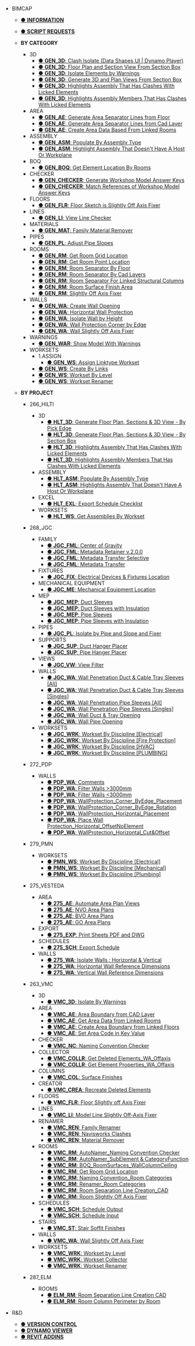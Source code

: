 - BIMCAP

  - [● **INFORMATION**](/README.md)
  - [● **SCRIPT REQUESTS**](./_home/SCRIPT%20REQUESTS.md)

  - **BY CATEGORY**

    - 3D
      - [● **GEN_3D**: Clash Isolate (Data Shapes UI | Dynamo Player)](/_scripts/_general/3D/GEN_3D_ClashIsolate.md)
      - [● **GEN_3D**: Floor Plan and Section View From Section Box](/_scripts/_general/3D/GEN_3D_FPandSEC_SectionBox.md)
      - [● **GEN_3D**: Isolate Elements by Warnings](/_scripts/_general/3D/GEN_3D_IsolateByWarnings.md)
      - [● **GEN_3D**: Generate 3D and Plan Views From Section Box](/_scripts/_general/3D/GEN_3D_GenerateSectionBox.md)
      - [● **GEN_3D**: Highlights Assembly That Has Clashes With Licked Elements](/_scripts/_general/3D/GEN_3D_GeometryClashesInViewByAssembly.md)
      - [● **GEN_3D**: Highlights Assembly Members That Has Clashes With Licked Elements](/_scripts/_general/3D/GEN_3D_GeometryClashesInViewByMembers.md)
    - AREA
      - [● **GEN_AE**: Generate Area Separator Lines from Floor](/_scripts/_general/AREA/GEN_AE_AreaSepLinefromFloor.md)
      - [● **GEN_AE**: Generate Area Separator Lines from Cad Layer](/_scripts/_general/AREA/GEN_AE_AreaBoundary_fromCADLayer.md)
      - [● **GEN_AE**: Create Area Data Based From Linked Rooms](/_scripts/_general/AREA/GEN_AE_GetAreaData_fromLinkedRooms.md)
    - ASSEMBLY
      - [● **GEN_ASM**: Populate By Assembly Type](/_scripts/_general/ASSEMBLY/GEN_ASM_AssemblyPopulateHost.md)
      - [● **GEN_ASM**: Highlight Assembly That Doesn't Have A Host Or Workplane](/_scripts/_general/ASSEMBLY/GEN_ASM_MembersHasNoWorkPlane.md)
    - BOQ
      - [● **GEN_BOQ**: Get Element Location By Rooms](/_scripts/_general/BOQ/GEN_BOQ_ElementLocationByCategory.md)
    - CHECKER
      - [● **GEN_CHECKER**: Generate Workshop Model Answer Keys](/_scripts/_general/CHECKER/GEN_WorkshopChecker_Answer.md)
      - [● **GEN_CHECKER**: Match References of Workshop Model Answer Keys](/_scripts/_general/CHECKER/GEN_WorkshopChecker_Checking.md)
    - FLOORS
      - [● **GEN_FLR**: Floor Sketch is Slightly Off Axis Fixer](/_scripts/_general/FLOOR/GEN_FLR_SightlyoffAxisFixer.md)
    - LINES
      - [● **GEN_LI**: View Line Checker](/_scripts/_general/LINES/GEN_LI_ViewLine.md)
    - MATERIALS
      - [● **GEN_MAT**: Family Material Remover](/_scripts/_general/MATERIALS/GEN_MAT_RemoveMaterialByFamilyType.md)
    - PIPES
      - [● **GEN_PL**: Adjust Pipe Slopes](/_scripts/_general/PIPES/GEN_PL_IsolateByPipeSlopeANDFixer.md)
    - ROOMS
      - [● **GEN_RM**: Get Room Grid Location](/_scripts/_general/ROOMS/GEN_RM_GetRoomGridLocation.md)
      - [● **GEN_RM**: Get Room Point Location](/_scripts/_general/ROOMS/GEN_RM_GetRoomPointLocation.md)
      - [● **GEN_RM**: Room Separator By Floor](/_scripts/_general/ROOMS/GEN_RM_RoomSeparator_ByFloor.md)
      - [● **GEN_RM**: Room Separator By Cad Layers](/_scripts/_general/ROOMS/GEN_RM_RoomBoundary_fromCADLayer.md)
      - [● **GEN_RM**: Room Separator For Linked Structural Columns](/_scripts/_general/ROOMS/GEN_RM_RmSepLineForStrCol_Linked.md)
      - [● **GEN_RM**: Room Surface Finish Area](/_scripts/_general/ROOMS/GEN_RM_RoomSurfaceFinishArea.md)
      - [● **GEN_RM**: Slightly Off Axis Fixer](/_scripts/_general/ROOMS/GEN_RM_SlightlyoffAxisFixer.md)
    - WALLS
      - [● **GEN_WA**: Create Wall Opening](/_scripts/_general/WALLS/GEN_WA_CreateWallOpening.md)
      - [● **GEN_WA**: Horizontal Wall Protection](/_scripts/_general/WALLS/GEN_WA_HorizontalWallProtection.md)
      - [● **GEN_WA**: Isolate Wall by Height](/_scripts/_general/WALLS/GEN_WA_IsolateWallByHeight.md)
      - [● **GEN_WA**: Wall Protection Corner by Edge](/_scripts/_general/WALLS/GEN_WA_WallProtection_Corner_ByEdge.md)
      - [● **GEN_WA**: Wall Slightly Off Axis Fixer](/_scripts/_general/WALLS/GEN_WA_SlightlyoffAxisFixer.md)
    - WARNINGS
      - [● **GEN_WAR**: Show Model With Warnings](/_scripts/_general/WARNINGS/GEN_WAR_ModelWarnings.md)
    - WORKSETS
      - 1.ASSIGN
        - [● **GEN_WS**: Assign Linktype Workset](/_scripts/_general/WORKSETS/1_ASSIGN/GEN_WS_AssignLinktypeWorkset.md)
      - [● **GEN_WS**: Create By Links](/_scripts/_general/WORKSETS/GEN_WS_CreateByLinks.md)
      - [● **GEN_WS**: Workset By Level](/_scripts/_general/WORKSETS/GEN_WS_WorksetByLevel.md)
      - [● **GEN_WS**: Workset Renamer](/_scripts/_general/WORKSETS/GEN_WS_WorksetRenamer.md)

  - **BY PROJECT**

    - 266_HILTI
      - 3D
        - [● **HLT_3D**: Generate Floor Plan, Sections & 3D View - By Pick Edge](/_scripts/_project/266_HLT/3D/HLT_3D_GenerateFPSEC_PickEdge.md)
        - [● **HLT_3D**: Generate Floor Plan, Sections & 3D View - By Section Box](/_scripts/_project/266_HLT/3D/HLT_3D_GenerateFPSEC_SectionBox.md)
        - [● **HLT_3D**: Highlights Assembly That Has Clashes With Licked Elements](/_scripts/_project/266_HLT/3D/HLT_3D_GeometryClashesInViewByAssembly.md)
        - [● **HLT_3D**: Highlights Assembly Members That Has Clashes With Licked Elements](/_scripts/_project/266_HLT/3D/HLT_3D_GeometryClashesInViewByMembers.md)
      - ASSEMBLY
        - [● **HLT_ASM**: Populate By Assembly Type](/_scripts/_project/266_HLT/ASSEMBLY/HLT_ASM_AssemblyPopulateHost.md)
        - [● **HLT_ASM**: Highlights Assembly That Doesn't Have A Host Or Workplane](/_scripts/_project/266_HLT/ASSEMBLY/HLT_ASM_MembersHasNoWorkPlane.md)
      - EXCEL 
        - [● **HLT_EXL**: Export Schedule Checklist](/_scripts/_project/266_HLT/EXCEL/HLT_3D_ExportScheduleChecklist.md)
      - WORKSETS
        - [● **HLT_WS**: Get Assemblies By Workset](/_scripts/_project/266_HLT/WORKSETS/HLT_WS_AssemblyByWorkset.md)

    - 268_JGC
      - FAMILY
        - [● **JGC_FML**: Center of Gravity](/_scripts/_project/268_JGC/FAMILY/JGC_FML_CenterOfGravity.md)
        - [● **JGC_FML**: Metadata Retainer v.2.0.0](/_scripts/_project/268_JGC/FAMILY/JGC_FML_MetadataRetainer.md)
        - [● **JGC_FML**: Metadata Transfer Selective](/_scripts/_project/268_JGC/FAMILY/JGC_FML_MetadataTransferSelective.md)
        - [● **JGC_FML**: Metadata Transfer](/_scripts/_project/268_JGC/FAMILY/JGC_FML_MetadataTransfer.md)
      - FIXTURES
        - [● **JGC_FIX**: Electrical Devices & Fixtures Location](/_scripts/_project/268_JGC/FIXTURES/JGC_FIX_ElectricalDevices%26Fixtures_Location.md)
      - MECHANICAL EQUIPMENT
        - [● **JGC_ME**: Mechanical Equipment Location](/_scripts/_project/268_JGC/MECHANICAL%20EQUIPMENT/JGC_ME_MechanicalEquipment_Location.md)
      - MEP
        - [● **JGC_MEP**: Duct Sleeves](/_scripts/_project/268_JGC/MEP/JGC_MEP_DuctSleeves.md)
        - [● **JGC_MEP**: Duct Sleeves with Insulation](/_scripts/_project/268_JGC/MEP/JGC_MEP_DuctSleevesWithInsulation.md)
        - [● **JGC_MEP**: Pipe Sleeves](/_scripts/_project/268_JGC/MEP/JGC_MEP_PipeSleeves.md)
        - [● **JGC_MEP**: Pipe Sleeves with Insulation](/_scripts/_project/268_JGC/MEP/JGC_MEP_PipeSleevesWithInsulation.md)
      - PIPES
        - [● **JGC_PL**: Isolate by Pipe and Slope and Fixer](/_scripts/_project/268_JGC/PIPES/JGC_PL_IsolateByPipeSlopeANDFixer.md)
      - SUPPORTS
        - [● **JGC_SUP**: Duct Hanger Placer](/_scripts/_project/268_JGC/SUPPORTS/JGC_SUP_DUCTHangerPlacer.md)
        - [● **JGC_SUP**: Pipe Hanger Placer](/_scripts/_project/268_JGC/SUPPORTS/JGC_SUP_PipeHangerPlacer.md)
      - VIEWS
        - [● **JGC_VW**: View Filter](/_scripts/_project/268_JGC/VIEWS/JGC_VW_ViewFilter.md)
      - WALLS
        - [● **JGC_WA**: Wall Penetration Duct & Cable Tray Sleeves [All]](/_scripts/_project/268_JGC/WALLS/JGC_WA_Penetration_Duct%26CableTraySleeves_ALL.md)
        - [● **JGC_WA**: Wall Penetration Duct & Cable Tray Sleeves [Singles]](/_scripts/_project/268_JGC/WALLS/JGC_WA_Penetration_Duct%26CableTraySleeves_SINGLES.md)
        - [● **JGC_WA**: Wall Penetration Pipe Sleeves [All]](/_scripts/_project/268_JGC/WALLS/JGC_WA_Penetration_PipeSleeves_ALL.md)
        - [● **JGC_WA**: Wall Penetration Pipe Sleeves [Singles]](/_scripts/_project/268_JGC/WALLS/JGC_WA_Penetration_PipeSleeves_SINGLES.md)
        - [● **JGC_WA**: Wall Duct & Tray Opening](/_scripts/_project/268_JGC/WALLS/JGC_WA_WallDuct&TrayOpening.md)
        - [● **JGC_WA**: Wall Pipe Opening](/_scripts/_project/268_JGC/WALLS/JGC_WA_WallPipeOpening.md)
      - WORKSETS
        - [● **JGC_WRK**: Workset By Discipline [Electrical]](/_scripts/_project/268_JGC/WORKSET/JGC_WRK_WorksetByDiscipline%5BJGC-ELECTRICAL%5D.md)
        - [● **JGC_WRK**: Workset By Discipline [Fire Protection]](/_scripts/_project/268_JGC/WORKSET/JGC_WRK_WorksetByDiscipline%5BJGC-FIRE%20PROTECTION%5D.md)
        - [● **JGC_WRK**: Workset By Discipline [HVAC]](/_scripts/_project/268_JGC/WORKSET/JGC_WRK_WorksetByDiscipline%5BJGC-HVAC%5D.md)
        - [● **JGC_WRK**: Workset By Discipline [PLUMBING]](/_scripts/_project/268_JGC/WORKSET/JGC_WRK_WorksetByDiscipline%5BJGC-PLUMBING%5D.md)
    - 272_PDP
      - WALLS
        - [● **PDP_WA**: Comments](/_scripts/_project/272_PDP/WALLS/PDP_WA_Comments.md)
        - [● **PDP_WA**: Filter Walls >3000mm](/_scripts/_project/272_PDP/WALLS/PDP_WA_Above.md)
        - [● **PDP_WA**: Filter Walls <3000mm](/_scripts/_project/272_PDP/WALLS/PDP_WA_Below.md)
        - [● **PDP_WA**: WallProtection_Corner_ByEdge_Placement](/_scripts/_project/272_PDP/WALLS/PDP_WA_WallProtection_Corner_ByEdge_Placement.md)
        - [● **PDP_WA**: WallProtection_Corner_ByEdge_Rotation](/_scripts/_project/272_PDP/WALLS/PDP_WA_WallProtection_Corner_ByEdge_Rotation.md)
        - [● **PDP_WA**: WallProtection_Horizontal_Placement](/_scripts/_project/272_PDP/WALLS/PDP_WA_WallProtection_Hor_Placement.md)
        - [● **PDP_WA**: Place Wall Protection_Horizontal_OffsetNoElement](/_scripts/_project/272_PDP/WALLS/PDP_WA_PlaceWallProtection_Hor_OffsetNoElement.md)
        - [● **PDP_WA**: WallProtection_Horizontal_Cut&Offset](/_scripts/_project/272_PDP/WALLS/PDP_WA_WallProtection_Horizontal_Cut%20%26%20Offset.md)
    - 279_PMN
      - WORKSETS
        - [● **PMN_WS**: Workset By Discipline [Electrical]](/_scripts/_project/279_PLESMANLAAN/WORKSET/PMN_WS_SetWSbyCategory_Elec.md)
        - [● **PMN_WS**: Workset By Discipline [Mechanical]](/_scripts/_project/279_PLESMANLAAN/WORKSET/PMN_WS_SetWSbyCategory_Mech.md)
        - [● **PMN_WS**: Workset By Discipline [Plumbing]](/_scripts/_project/279_PLESMANLAAN/WORKSET/PMN_WS_SetWSbyCategory_PLB.md)
    - 275_VESTEDA

      - AREA
        - [● **275_AE**: Automate Area Plan Views](/_scripts/_project/275_VESTEDA/AREA/AE_AUTOMATE%20AREA%20PLAN%20VIEWS.md)
        - [● **275_AE**: NVO Area Plans](/_scripts/_project/275_VESTEDA/AREA/AE_NVO.md)
        - [● **275_AE**: BVO Area Plans](/_scripts/_project/275_VESTEDA/AREA/AE_BVO.md)
        - [● **275_AE**: GO Area Plans](/_scripts/_project/275_VESTEDA/AREA/AE_GO.md)
      - EXPORT
        - [● **275_EXP**: Print Sheets PDF and DWG](/_scripts/_project/275_VESTEDA/EXPORT/EXP_Print-PDF-DWG%20V1.0.0.md)
      - SCHEDULES
        - [● **275_SCH**: Export Schedule](/_scripts/_project/275_VESTEDA/SCHEDULES/SCH_ExportSchedule%20V1.0.0.md)
      - WALLS
        - [● **275_WA**: Isolate Walls : Horizontal & Vertical](/_scripts/_project/275_VESTEDA/WALLS/275_WA_Dim_IsolateWalls.md)
        - [● **275_WA**: Horizontal Wall Reference Dimensions](/_scripts/_project/275_VESTEDA/WALLS/275_WA_Dim_Horizontal.md)
        - [● **275_WA**: Vertical Wall Reference Dimensions](/_scripts/_project/275_VESTEDA/WALLS/275_WA_Dim_Vertical.md)

    - 263_VMC
      - 3D
        - [● **VMC_3D**: Isolate By Warnings](/_scripts/_project/263_VMC/3D/VMC_3D_IsolateByWarnings.md)
      - AREA
        - [● **VMC_AE**: Area Boundary from CAD Layer](/_scripts/_project/263_VMC/AREA/VMC_AE_Areaboundary_fromCADLayer.md)
        - [● **VMC_AE**: Get Area Data from Linked Rooms](/_scripts/_project/263_VMC/AREA/VMC_AE_GetAreaData_fromLinkedRooms.md)
        - [● **VMC_AE**: Create Area Boundary from Linked Floors](/_scripts/_project/263_VMC/AREA/VMC_AE_CreateAreaboundary_fromLinkedFloors.md)
        - [● **VMC_AE**: Set Area Code in Key Value](/_scripts/_project/263_VMC/AREA/VMC_AE_SetAreaCode_inKeyValue.md)
      - CHECKER
        - [● **VMC_NC**: Naming Convention Checker](/_scripts/_project/263_VMC/CHECKER/VMC_NamingConventionChecker.md)
      - COLLECTOR
        - [● **VMC_COLLR**: Get Deleted Elements_WA_Offaxis](/_scripts/_project/263_VMC/COLLECTOR/VMC_COLLR_GetDeletedElements_WA_OffAxis.md)
        - [● **VMC_COLLR**: Get Element Properties_WA_Offaxis](/_scripts/_project/263_VMC/COLLECTOR/VMC_COLLR_GetElementProperties_WA_OffAxis.md)
      - COLUMNS
        - [● **VMC_COL**: Surface Finishes](/_scripts/_project/263_VMC/COLUMNS/VMC_COL_SurfaceFinishes.md)
      - CREATOR
        - [● **VMC_CREA**: Recreate Deleted Elements](/_scripts/_project/263_VMC/CREATOR/VMC_CREA_RecreateDeletedElements.md)
      - FLOORS
        - [● **VMC_FLR**: Floor Slightly off Axis Fixer](/_scripts/_project/263_VMC/FLOORS/VMC_FLR_SightlyoffAxisFixer.md)
      - LINES
        - [● **VMC_LI**: Model Line Slightly Off-Axis Fixer](/_scripts/_project/263_VMC/LINES/VMC_LI_ModelLineSlightlyOffAxisFixer.md)
      - RENAMER
        - [● **VMC_REN**: Family Renamer](/_scripts/_project/263_VMC/RENAMER/VMC_REN_FamilyRenamer.md)
        - [● **VMC_REN**: Navisworks Clashes](/_scripts/_project/263_VMC/RENAMER/VMC_REN_NavisworksClashes.md)
        - [● **VMC_REN**: Material Remover](/_scripts/_project/263_VMC/RENAMER/VMC_REN_MaterialRemover.md)
      - ROOMS
        - [● **VMC_RM**: AutoNamer_Naming Convention Checker](/_scripts/_project/263_VMC/ROOMS/VMC_RM_AutoNamer_NamingConventionChecker.md)
        - [● **VMC_RM**: AutoNamer_SubElement & CategoryFunction](/_scripts/_project/263_VMC/ROOMS/VMC_RM_AutoNamer_SubElement%20%26%20CategoryFunction.md)
        - [● **VMC_RM**: BOQ_RoomSurfaces_WallColumnCeiling](/_scripts/_project/263_VMC/ROOMS/VMC_RM_BOQ_RoomSurfaces_WallColumnCeiling.md)
        - [● **VMC_RM**: Get Room Grid Location](/_scripts/_project/263_VMC/ROOMS/VMC_RM_GetRoomGridLocation.md)
        - [● **VMC_RM**: Naming Convention_Room Categories](/_scripts/_project/263_VMC/ROOMS/VMC_RM_NC_RoomCategories.md)
        - [● **VMC_RM**: Renamer_Room Categories](/_scripts/_project/263_VMC/ROOMS/VMC_RM_REN_RoomCategories.md)
        - [● **VMC_RM**: Room Separation Line Creation_CAD](/_scripts/_project/263_VMC/ROOMS/VMC_RM_SeparationLineCreation_CAD.md)
        - [● **VMC_RM**: Room Slightly Off Axis Fixer](/_scripts/_project/263_VMC/ROOMS/VMC_RM_SighlyoffAxisFixer.md)
      - SCHEDULES
        - [● **VMC_SCH**: Schedule Output](/_scripts/_project/263_VMC/SCHEDULES/VMC_SCH_ScheduleOutput.md)
        - [● **VMC_SCH**: Schedule Input](/_scripts/_project/263_VMC/SCHEDULES/VMC_SCH_ScheduleInput.md)
      - STAIRS
        - [● **VMC_ST**: Stair Soffit Finishes](/_scripts/_project/263_VMC/STAIRS/VMC_ST_SoffitFinishes.md)
      - WALLS
        - [● **VMC_WA**: Wall Slightly Off Axis Fixer](/_scripts/_project/263_VMC/WALLS/VMC_WA_SighlyoffAxisFixer.md)
      - WORKSETS
        - [● **VMC_WRK**: Workset by Level](/_scripts/_project/263_VMC/WORKSETS/VMC_WRK_WorksetByLevel.md)
        - [● **VMC_WRK**: Workset Collector](/_scripts/_project/263_VMC/WORKSETS/VMC_WRK_WorksetCollector.md)
        - [● **VMC_WRK**: Workset Renamer](/_scripts/_project/263_VMC/WORKSETS/VMC_WRK_WorksetRenamer.md)
    - 287_ELM
      - ROOMS
        - [● **ELM_RM**: Room Separation Line Creation CAD](/_scripts/_project/287_ELM/ROOMS/ELM_RM_RoomSeparationLineCreationCAD.md)
        - [● **ELM_RM**: Room Column Perimeter by Room](/_scripts/_project/287_ELM/ROOMS/ELM_RM_RoomColumnPerimeterByRoom.md)

- R&D
  - [● **VERSION CONTROL**](/_home/VERSIONCONTROL.md)
  - [● **DYNAMO VIEWER**](/_home/DYNAMOVIEWER.md)
  - [● **REVIT ADDINS**](/_home/REVITADDINS.md)
